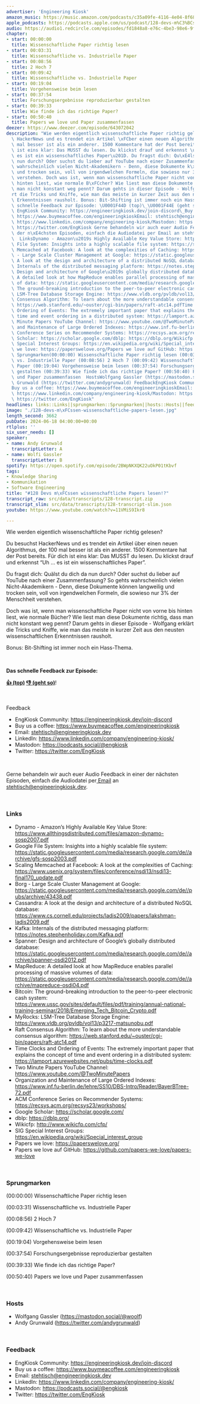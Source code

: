 ```yaml
---
advertiser: 'Engineering Kiosk'
amazon_music: https://music.amazon.com/podcasts/c35a09fe-4116-4e04-8f68-77d61b112e46/episodes/86a38592-b0c3-4ec6-88a1-690ffc057f43/engineering-kiosk-128-devs-m%C3%BCssen-wissenschaftliche-papers-lesen
apple_podcasts: https://podcasts.apple.com/us/podcast/128-devs-m%C3%BCssen-wissenschaftliche-papers-lesen/id1603082924?i=1000659348816&uo=4
audio: https://audio1.redcircle.com/episodes/fd1848a8-e76c-4be3-98e6-9f569ffe520a/stream.mp3
chapter:
- start: 00:00:00
  title: Wissenschaftliche Paper richtig lesen
- start: 00:03:31
  title: Wissenschaftliche vs. Industrielle Paper
- start: 00:08:56
  title: 2 Hoch 7
- start: 00:09:42
  title: Wissenschaftliche vs. Industrielle Paper
- start: 00:19:04
  title: Vorgehensweise beim lesen
- start: 00:37:54
  title: Forschungsergebnisse reproduzierbar gestalten
- start: 00:39:33
  title: Wie finde ich das richtige Paper?
- start: 00:50:40
  title: Papers we love und Paper zusammenfassen
deezer: https://www.deezer.com/episode/643072042
description: "Wie werden eigentlich wissenschaftliche Paper richtig gelesen? Du besuchst\
  \ HackerNews und es trendet ein Artikel \xFCber einen neuen Algorithmus, der 100\
  \ mal besser ist als ein anderer. 1500 Kommentare hat der Post bereits. F\xFCr dich\
  \ ist eins klar: Das MUSST du lesen. Du klickst drauf und erkennst \u201CUh \u2026\
  \ es ist ein wissenschaftliches Paper\u201D. Du fragst dich: Qu\xE4lst du dich da\
  \ nun durch? Oder suchst du lieber auf YouTube nach einer Zusammenfassung? So gehts\
  \ wahrscheinlich vielen Nicht-Akademikern - Denn, diese Dokumente k\xF6nnen langweilig\
  \ und trocken sein, voll von irgendwelchen Formeln, die sowieso nur 3% der Menschheit\
  \ verstehen. Doch was ist, wenn man wissenschaftliche Paper nicht von vorne bis\
  \ hinten liest, wie normale B\xFCcher? Wie liest man diese Dokumente richtig, dass\
  \ man nicht konstant weg pennt? Darum gehts in dieser Episode - Wolfgang erkl\xE4\
  rt die Tricks und Kniffe, wie man das meiste in kurzer Zeit aus den neusten wissenschaftlichen\
  \ Erkenntnissen rausholt. Bonus: Bit-Shifting ist immer noch ein Hass-Thema.  Das\
  \ schnelle Feedback zur Episode: \U0001F44D (top)\_\U0001F44E (geht so)!  Feedback\
  \ EngKiosk Community: https://engineeringkiosk.dev/join-discord\_Buy us a coffee:\
  \ https://www.buymeacoffee.com/engineeringkioskEmail: stehtisch@engineeringkiosk.devLinkedIn:\
  \ https://www.linkedin.com/company/engineering-kiosk/Mastodon: https://podcasts.social/@engkioskTwitter:\
  \ https://twitter.com/EngKiosk Gerne behandeln wir auch euer Audio Feedback in einer\
  \ der n\xE4chsten Episoden, einfach die Audiodatei per Email an stehtisch@engineeringkiosk.dev.\
  \  LinksDynamo - Amazon\u2019s Highly Available Key Value Store: https://www.allthingsdistributed.com/files/amazon-dynamo-sosp2007.pdfGoogle\
  \ File System: Insights into a highly scalable file system: https://static.googleusercontent.com/media/research.google.com/de//archive/gfs-sosp2003.pdfScaling\
  \ Memcached at Facebook: A look at the complexities of Caching: https://www.usenix.org/system/files/conference/nsdi13/nsdi13-final170_update.pdfBorg\
  \ - Large Scale Cluster Management at Google: https://static.googleusercontent.com/media/research.google.com/de//pubs/archive/43438.pdfCassandra:\
  \ A look at the design and architecture of a distributed NoSQL database: https://www.cs.cornell.edu/projects/ladis2009/papers/lakshman-ladis2009.pdfKafka:\
  \ Internals of the distributed messaging platform: https://notes.stephenholiday.com/Kafka.pdfSpanner:\
  \ Design and architecture of Google\u2019s globally distributed database: https://static.googleusercontent.com/media/research.google.com/de//archive/spanner-osdi2012.pdfMapReduce:\
  \ A detailed look at how MapReduce enables parallel processing of massive volumes\
  \ of data: https://static.googleusercontent.com/media/research.google.com/de//archive/mapreduce-osdi04.pdfBitcoin:\
  \ The ground-breaking introduction to the peer-to-peer electronic cash system: https://www.ussc.gov/sites/default/files/pdf/training/annual-national-training-seminar/2018/Emerging_Tech_Bitcoin_Crypto.pdfMyRocks:\
  \ LSM-Tree Database Storage Engine: https://www.vldb.org/pvldb/vol13/p3217-matsunobu.pdfRaft\
  \ Consensus Algorithm: To learn about the more understandable consensus algorithm:\
  \ https://web.stanford.edu/~ouster/cgi-bin/papers/raft-atc14.pdfTime Clocks and\
  \ Ordering of Events: The extremely important paper that explains the concept of\
  \ time and event ordering in a distributed system: https://lamport.azurewebsites.net/pubs/time-clocks.pdfTwo\
  \ Minute Papers YouTube Channel: https://www.youtube.com/@TwoMinutePapersOrganization\
  \ and Maintenance of Large Ordered Indexes: https://www.inf.fu-berlin.de/lehre/SS10/DBS-Intro/Reader/BayerBTree-72.pdfACM\
  \ Conference Series on Recommender Systems: https://recsys.acm.org/recsys23/workshops/Google\
  \ Scholar: https://scholar.google.com/dblp: https://dblp.org/Wikicfp: http://www.wikicfp.com/cfp/SIG\
  \ Special Interest Groups: https://en.wikipedia.org/wiki/Special_interest_groupPapers\
  \ we love: https://paperswelove.org/Papers we love auf GitHub: https://github.com/papers-we-love/papers-we-love\
  \ Sprungmarken(00:00:00) Wissenschaftliche Paper richtig lesen (00:03:31) Wissenschaftliche\
  \ vs. Industrielle Paper (00:08:56) 2 Hoch 7 (00:09:42) Wissenschaftliche vs. Industrielle\
  \ Paper (00:19:04) Vorgehensweise beim lesen (00:37:54) Forschungsergebnisse reproduzierbar\
  \ gestalten (00:39:33) Wie finde ich das richtige Paper? (00:50:40) Papers we love\
  \ und Paper zusammenfassen  HostsWolfgang Gassler (https://mastodon.social/@woolf)Andy\
  \ Grunwald (https://twitter.com/andygrunwald) FeedbackEngKiosk Community: https://engineeringkiosk.dev/join-discord\_\
  Buy us a coffee: https://www.buymeacoffee.com/engineeringkioskEmail: stehtisch@engineeringkiosk.devLinkedIn:\
  \ https://www.linkedin.com/company/engineering-kiosk/Mastodon: https://podcasts.social/@engkioskTwitter:\
  \ https://twitter.com/EngKiosk"
headlines: links::Links||sprungmarken::Sprungmarken||hosts::Hosts||feedback::Feedback
image: "./128-devs-m\xFCssen-wissenschaftliche-papers-lesen.jpg"
length_second: 3662
pubDate: 2024-06-18 04:00:00+00:00
rtlplus: ''
six_user_needs: []
speaker:
- name: Andy Grunwald
  transcriptLetter: A
- name: Wolfi Gassler
  transcriptLetter: B
spotify: https://open.spotify.com/episode/2BWpNKXQK22uOkP01tKbvf
tags:
- Knowledge Sharing
- Kommunikation
- Software Engineering
title: "#128 Devs m\xFCssen wissenschaftliche Papers lesen!?"
transcript_raw: src/data/transcripts/128-transcript.zip
transcript_slim: src/data/transcripts/128-transcript-slim.json
youtube: https://www.youtube.com/watch?v=11VMiS9Ikr8

---
```

<p>Wie werden eigentlich wissenschaftliche Paper richtig gelesen?</p><p>Du besuchst HackerNews und es trendet ein Artikel über einen neuen Algorithmus, der 100 mal besser ist als ein anderer. 1500 Kommentare hat der Post bereits. Für dich ist eins klar: Das MUSST du lesen. Du klickst drauf und erkennst “Uh … es ist ein wissenschaftliches Paper”.</p><p>Du fragst dich: Quälst du dich da nun durch? Oder suchst du lieber auf YouTube nach einer Zusammenfassung? So gehts wahrscheinlich vielen Nicht-Akademikern - Denn, diese Dokumente können langweilig und trocken sein, voll von irgendwelchen Formeln, die sowieso nur 3% der Menschheit verstehen.</p><p>Doch was ist, wenn man wissenschaftliche Paper nicht von vorne bis hinten liest, wie normale Bücher? Wie liest man diese Dokumente richtig, dass man nicht konstant weg pennt? Darum gehts in dieser Episode - Wolfgang erklärt die Tricks und Kniffe, wie man das meiste in kurzer Zeit aus den neusten wissenschaftlichen Erkenntnissen rausholt.</p><p>Bonus: Bit-Shifting ist immer noch ein Hass-Thema.</p><p><br></p><p><strong>Das schnelle Feedback zur Episode:</strong></p><p><a href="https://api.openpodcast.dev/feedback/128/upvote" rel="nofollow"><strong>👍 (top)</strong></a><strong> </strong><a href="https://api.openpodcast.dev/feedback/128/downvote" rel="nofollow"><strong>👎 (geht so)</strong></a>!</p><p><br></p><p>Feedback</p><ul><li>EngKiosk Community: <a href="https://engineeringkiosk.dev/join-discord">https://engineeringkiosk.dev/join-discord</a> </li><li>Buy us a coffee: <a href="https://www.buymeacoffee.com/engineeringkiosk" rel="nofollow">https://www.buymeacoffee.com/engineeringkiosk</a></li><li>Email: <a href="mailto:stehtisch@engineeringkiosk.dev" rel="nofollow">stehtisch@engineeringkiosk.dev</a></li><li>LinkedIn: <a href="https://www.linkedin.com/company/engineering-kiosk/" rel="nofollow">https://www.linkedin.com/company/engineering-kiosk/</a></li><li>Mastodon: <a href="https://podcasts.social/@engkiosk" rel="nofollow">https://podcasts.social/@engkiosk</a></li><li>Twitter: <a href="https://twitter.com/EngKiosk" rel="nofollow">https://twitter.com/EngKiosk</a></li></ul><p><br></p><p>Gerne behandeln wir auch euer Audio Feedback in einer der nächsten Episoden, einfach die Audiodatei per<a href="https://engineeringkiosk.dev/kontakt/"> Email</a> an <a href="mailto:stehtisch@engineeringkiosk.dev" rel="nofollow">stehtisch@engineeringkiosk.dev</a>.</p><p><br></p><h3 id="links">Links</h3><ul><li>Dynamo - Amazon’s Highly Available Key Value Store: <a href="https://www.allthingsdistributed.com/files/amazon-dynamo-sosp2007.pdf" rel="nofollow">https://www.allthingsdistributed.com/files/amazon-dynamo-sosp2007.pdf</a></li><li>Google File System: Insights into a highly scalable file system: <a href="https://static.googleusercontent.com/media/research.google.com/de//archive/gfs-sosp2003.pdf" rel="nofollow">https://static.googleusercontent.com/media/research.google.com/de//archive/gfs-sosp2003.pdf</a></li><li>Scaling Memcached at Facebook: A look at the complexities of Caching: <a href="https://www.usenix.org/system/files/conference/nsdi13/nsdi13-final170_update.pdf" rel="nofollow">https://www.usenix.org/system/files/conference/nsdi13/nsdi13-final170_update.pdf</a></li><li>Borg - Large Scale Cluster Management at Google: <a href="https://static.googleusercontent.com/media/research.google.com/de//pubs/archive/43438.pdf" rel="nofollow">https://static.googleusercontent.com/media/research.google.com/de//pubs/archive/43438.pdf</a></li><li>Cassandra: A look at the design and architecture of a distributed NoSQL database: <a href="https://www.cs.cornell.edu/projects/ladis2009/papers/lakshman-ladis2009.pdf" rel="nofollow">https://www.cs.cornell.edu/projects/ladis2009/papers/lakshman-ladis2009.pdf</a></li><li>Kafka: Internals of the distributed messaging platform: <a href="https://notes.stephenholiday.com/Kafka.pdf" rel="nofollow">https://notes.stephenholiday.com/Kafka.pdf</a></li><li>Spanner: Design and architecture of Google’s globally distributed database: <a href="https://static.googleusercontent.com/media/research.google.com/de//archive/spanner-osdi2012.pdf" rel="nofollow">https://static.googleusercontent.com/media/research.google.com/de//archive/spanner-osdi2012.pdf</a></li><li>MapReduce: A detailed look at how MapReduce enables parallel processing of massive volumes of data: <a href="https://static.googleusercontent.com/media/research.google.com/de//archive/mapreduce-osdi04.pdf" rel="nofollow">https://static.googleusercontent.com/media/research.google.com/de//archive/mapreduce-osdi04.pdf</a></li><li>Bitcoin: The ground-breaking introduction to the peer-to-peer electronic cash system: <a href="https://www.ussc.gov/sites/default/files/pdf/training/annual-national-training-seminar/2018/Emerging_Tech_Bitcoin_Crypto.pdf" rel="nofollow">https://www.ussc.gov/sites/default/files/pdf/training/annual-national-training-seminar/2018/Emerging_Tech_Bitcoin_Crypto.pdf</a></li><li>MyRocks: LSM-Tree Database Storage Engine: <a href="https://www.vldb.org/pvldb/vol13/p3217-matsunobu.pdf" rel="nofollow">https://www.vldb.org/pvldb/vol13/p3217-matsunobu.pdf</a></li><li>Raft Consensus Algorithm: To learn about the more understandable consensus algorithm: <a href="https://web.stanford.edu/~ouster/cgi-bin/papers/raft-atc14.pdf" rel="nofollow">https://web.stanford.edu/~ouster/cgi-bin/papers/raft-atc14.pdf</a></li><li>Time Clocks and Ordering of Events: The extremely important paper that explains the concept of time and event ordering in a distributed system: <a href="https://lamport.azurewebsites.net/pubs/time-clocks.pdf" rel="nofollow">https://lamport.azurewebsites.net/pubs/time-clocks.pdf</a></li><li>Two Minute Papers YouTube Channel: <a href="https://www.youtube.com/@TwoMinutePapers" rel="nofollow">https://www.youtube.com/@TwoMinutePapers</a></li><li>Organization and Maintenance of Large Ordered Indexes: <a href="https://www.inf.fu-berlin.de/lehre/SS10/DBS-Intro/Reader/BayerBTree-72.pdf" rel="nofollow">https://www.inf.fu-berlin.de/lehre/SS10/DBS-Intro/Reader/BayerBTree-72.pdf</a></li><li>ACM Conference Series on Recommender Systems: <a href="https://recsys.acm.org/recsys23/workshops/" rel="nofollow">https://recsys.acm.org/recsys23/workshops/</a></li><li>Google Scholar: <a href="https://scholar.google.com/" rel="nofollow">https://scholar.google.com/</a></li><li>dblp: <a href="https://dblp.org/" rel="nofollow">https://dblp.org/</a></li><li>Wikicfp: <a href="http://www.wikicfp.com/cfp/" rel="nofollow">http://www.wikicfp.com/cfp/</a></li><li>SIG Special Interest Groups: <a href="https://en.wikipedia.org/wiki/Special_interest_group" rel="nofollow">https://en.wikipedia.org/wiki/Special_interest_group</a></li><li>Papers we love: <a href="https://paperswelove.org/" rel="nofollow">https://paperswelove.org/</a></li><li>Papers we love auf GitHub: <a href="https://github.com/papers-we-love/papers-we-love" rel="nofollow">https://github.com/papers-we-love/papers-we-love</a></li></ul><p><br></p><h3 id="sprungmarken">Sprungmarken</h3><p>(00:00:00) Wissenschaftliche Paper richtig lesen</p><p>(00:03:31) Wissenschaftliche vs. Industrielle Paper</p><p>(00:08:56) 2 Hoch 7</p><p>(00:09:42) Wissenschaftliche vs. Industrielle Paper</p><p>(00:19:04) Vorgehensweise beim lesen</p><p>(00:37:54) Forschungsergebnisse reproduzierbar gestalten</p><p>(00:39:33) Wie finde ich das richtige Paper?</p><p>(00:50:40) Papers we love und Paper zusammenfassen</p><p><br></p><h3 id="hosts">Hosts</h3><ul><li>Wolfgang Gassler (<a href="https://mastodon.social/@woolf" rel="nofollow">https://mastodon.social/@woolf</a>)</li><li>Andy Grunwald (<a href="https://twitter.com/andygrunwald" rel="nofollow">https://twitter.com/andygrunwald</a>)</li></ul><p><br></p><h3 id="feedback">Feedback</h3><ul><li>EngKiosk Community: <a href="https://engineeringkiosk.dev/join-discord">https://engineeringkiosk.dev/join-discord</a> </li><li>Buy us a coffee: <a href="https://www.buymeacoffee.com/engineeringkiosk" rel="nofollow">https://www.buymeacoffee.com/engineeringkiosk</a></li><li>Email: <a href="mailto:stehtisch@engineeringkiosk.dev" rel="nofollow">stehtisch@engineeringkiosk.dev</a></li><li>LinkedIn: <a href="https://www.linkedin.com/company/engineering-kiosk/" rel="nofollow">https://www.linkedin.com/company/engineering-kiosk/</a></li><li>Mastodon: <a href="https://podcasts.social/@engkiosk" rel="nofollow">https://podcasts.social/@engkiosk</a></li><li>Twitter: <a href="https://twitter.com/EngKiosk" rel="nofollow">https://twitter.com/EngKiosk</a></li></ul>
